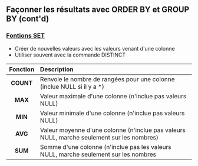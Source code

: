 ## Façonner les résultats avec ORDER BY et GROUP BY (cont'd)

### <span style="text-decoration:underline">Fontions SET</span>

- Créer de nouvelles valeurs avec les valeurs venant d'une colonne
- Utiliser souvent avec la commande DISTINCT


| Fonction    | Description       |
| :---:       | :----             |
| **COUNT**   | Renvoie le nombre de rangées pour une colonne (inclue NULL si il y a *) |
| **MAX**     | Valeur maximale d'une colonne (n'inclue pas valeurs NULL)                     |
| **MIN**     | Valeur minimale d'une colonne (n'inclue pas valeurs NULL)                     |
| **AVG**     | Valeur moyenne d'une colonne (n'inclue pas valeurs NULL, marche seulement sur les nombres)                          |
| **SUM**     | Somme d'une colonne (n'inclue pas les valeurs NULL, marche seulement sur les nombres |

